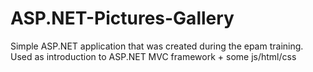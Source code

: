 # ASP.NET-Pictures-Gallery
Simple ASP.NET application that was created during the epam training. Used as introduction to ASP.NET MVC framework + some js/html/css

